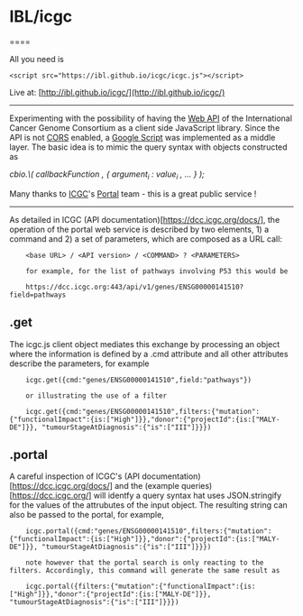 # IBL/icgc
====

All you need is

	<script src="https://ibl.github.io/icgc/icgc.js"></script>

Live at: [http://ibl.github.io/icgc/](http://ibl.github.io/icgc/)

---

Experimenting with the possibility of having the [Web API](http://www.cbioportal.org/public-portal/web_api.jsp) of the International Cancer Genome Consortium as a client side JavaScript library. Since the API is not [CORS](http://en.wikipedia.org/wiki/Cross-origin_resource_sharing) enabled, a [Google Script](https://script.google.com/d/1QW3tDb8y7g5fDaVY8lHkLoSO5p_LTfdXtDw4SOUhhLKifsm2W8dTm4Gv/edit) was implemented as a middle layer. The basic idea is to mimic the query syntax with objects constructed as

<i>
cbio.\<cmd\>( callbackFunction , { argument<sub>i</sub> : value<sub>i</sub> , ... } );
</i>

Many thanks to [ICGC](http://www.icgc.org/)'s [Portal](https://dcc.icgc.org/docs/) team - this is a great public service !

---

As detailed in ICGC (API documentation)[https://dcc.icgc.org/docs/], the operation of the portal web service is described by two elements, 1) a command and 2) a set of parameters, which are composed as a URL call:

		<base URL> / <API version> / <COMMAND> ? <PARAMETERS>

		for example, for the list of pathways involving P53 this would be

		https://dcc.icgc.org:443/api/v1/genes/ENSG00000141510?field=pathways

## .get

The icgc.js client object mediates this exchange by processing an object where the <COOMAND> information is defined by a .cmd attribute and all other attributes describe the parameters, for example 

		icgc.get({cmd:"genes/ENSG00000141510",field:"pathways"})

		or illustrating the use of a filter

		icgc.get({cmd:"genes/ENSG00000141510",filters:{"mutation":{"functionalImpact":{is:["High"]}},"donor":{"projectId":{is:["MALY-DE"]}}, "tumourStageAtDiagnosis":{"is":["III"]}}})

## .portal

A careful inspection of ICGC's (API documentation)[https://dcc.icgc.org/docs/] and the (example queries)[https://dcc.icgc.org/] will identfy a query syntax hat uses JSON.stringify for the values of the attrubutes of the input object. The resulting string can also be passed to the portal, for example,

		icgc.portal({cmd:"genes/ENSG00000141510",filters:{"mutation":{"functionalImpact":{is:["High"]}},"donor":{"projectId":{is:["MALY-DE"]}}, "tumourStageAtDiagnosis":{"is":["III"]}}})

		note however that the portal search is only reacting to the filters. Accordingly, this command will generate the same result as

		icgc.portal({filters:{"mutation":{"functionalImpact":{is:["High"]}},"donor":{"projectId":{is:["MALY-DE"]}}, "tumourStageAtDiagnosis":{"is":["III"]}}})

		



